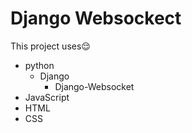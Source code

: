 # Django Websockect
This project uses😌

* python
    * Django
        * Django-Websocket
* JavaScript
* HTML
* CSS



